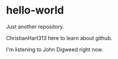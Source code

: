 # hello-world
Just another repository.

ChristianHart313 here to learn about github. 

I'm listening to John Digweed right now.
